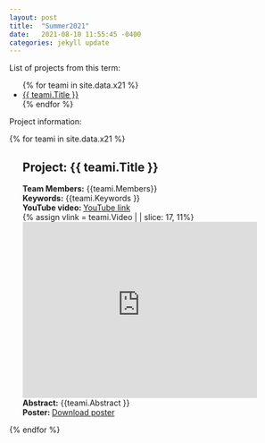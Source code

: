 ```yaml
---
layout: post
title:  "Summer2021"
date:   2021-08-10 11:55:45 -0400
categories: jekyll update
---
```


List of projects from this term: 
<ul>
{% for teami in site.data.x21 %}
  <li>
    <a href="#{{ teami.Title }}">
      {{ teami.Title }}
    </a>
  </li>
{% endfor %}
</ul>

Project information:

<!-- loop through each team's data from CSV file as teami -->
<!-- CSV file should be saved to _data folder. Ex: _data/test.csv -->
{% for teami in site.data.x21 %}
  <ul>
  <p id="{{ teami.Title }}"></p> <!-- Create a link to this section of the page -->
  <h2> Project: {{ teami.Title }}</h2>
    <b>Team Members:</b> {{teami.Members}}<br>
    <b>Keywords:</b> {{teami.Keywords }}<br>
    <b> YouTube video: </b><a href="{{ teami.Video }}">YouTube link</a><br>
      <!-- Youtube link embedding: assume that last 11 chars are the video id and use that to create an embed link -->
      {% assign vlink = teami.Video | | slice: 17, 11%}
     <iframe width="420" height="315" src="https://www.youtube.com/embed/{{ vlink }}"  frameborder="0" allowfullscreen></iframe><br>
    <b>Abstract:</b> {{teami.Abstract }}<br>  
    <b> Poster: </b><a href="{{ teami.PosterLink }}">Download poster</a><br>
      <!-- G Drive embedding link embedding: assume that last 11 chars are the poster id and use that to create an embed link -->
      <!-- docs: https://shopify.github.io/liquid/filters/remove/  <iframe src="https://drive.google.com/file/d/1EaLJKyy3YoeM4QXYlmelszWQW5vxq0Tu/preview" width="640" height="480" allow="autoplay"></iframe> -->
    <!--  {% assign plink = teami.PosterLink  | | slice: 31, 33%}
      <iframe width="420" height="280" src="https://drive.google.com/file/d/{{ plink }}/preview"  frameborder="0" allowfullscreen></iframe><br> -->
  
   </ul>
{% endfor %}


